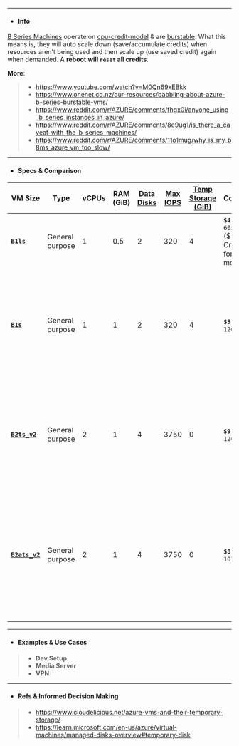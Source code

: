 
---
- #### Info
[B Series Machines](https://azure.microsoft.com/en-us/blog/introducing-b-series-our-new-burstable-vm-size/) operate on [cpu-credit-model](https://learn.microsoft.com/en-us/azure/virtual-machines/b-series-cpu-credit-model/b-series-cpu-credit-model) & are [burstable](https://learn.microsoft.com/en-us/azure/virtual-machines/disk-bursting). What this means is, they will auto scale down (save/accumulate credits) when resources aren't being used and then scale up (use saved credit) again when demanded. A **reboot** **will `reset` all credits**.

**More**:
> - https://www.youtube.com/watch?v=M0Qn69xEBkk
> - https://www.onenet.co.nz/our-resources/babbling-about-azure-b-series-burstable-vms/
> - https://www.reddit.com/r/AZURE/comments/fhgx0i/anyone_using_b_series_instances_in_azure/
> - https://www.reddit.com/r/AZURE/comments/8e9ug1/is_there_a_caveat_with_the_b_series_machines/
> - https://www.reddit.com/r/AZURE/comments/11o1mug/why_is_my_b8ms_azure_vm_too_slow/
---
- #### Specs & Comparison
| VM Size | Type | vCPUs | RAM (GiB) | [Data Disks](https://learn.microsoft.com/en-us/azure/virtual-machines/managed-disks-overview#data-disk) | [Max IOPS](https://blog.purestorage.com/purely-technical/an-analysis-of-io-size-modalities-on-pure-storage-flasharrays/) | [Temp Storage (GiB)](https://www.cloudelicious.net/azure-vms-and-their-temporary-storage/) | Cost/Month | Comments (Remarks)|
|---------|------|-------|-----------|------------|----------|--------------------|------------|-------------------|
| [**`B1ls`**](https://learn.microsoft.com/en-us/azure/virtual-machines/sizes-b-series-burstable) | General purpose | 1 | 0.5 | 2 | 320 | 4 | **`$4.96`** `~ 60$/Year` ($100 Credits last for 12 months) | Cheapest (Mini _Always On VPS/VPN_) Can Run Multiples|
| [**`B1s`**](https://learn.microsoft.com/en-us/azure/virtual-machines/sizes-b-series-burstable) | General purpose | 1 | 1 | 2 | 320 | 4 | **`$9.93`** `~ 120$/Year`  | **`2x B1ls`** `Always Online` --> **`11 Months`** [`99$ ==> 10 Months` + `30 Days` (750 Hrs because marked as free services eligible)] |
| [**`B2ts_v2`**](https://learn.microsoft.com/en-us/azure/virtual-machines/bsv2-series) | General purpose | 2 | 1 | 4 | 3750 | 0 | **`$9.93`** `~ 120$/Year`  | `2x` `vCPU RAM` than `B1s`but exact same specs as `B2ats_v2` but no free tier & higher price. **Avoid** |
| [**`B2ats_v2`**](https://learn.microsoft.com/en-us/azure/virtual-machines/bsv2-series) | General purpose | 2 | 1 | 4 | 3750 | 0 | **`$8.98`** `~ 107$/Year` | Better & Performant than `B1s`. `Always Online` --> **`1 Year`** [`99$ ==> 11 Months` + `30 Days` (750 Hrs because marked as free services eligible)] |
---
- #### Examples & Use Cases
> - **Dev Setup**
> - **Media Server**
> - **VPN**
---
- #### Refs & Informed Decision Making
> - https://www.cloudelicious.net/azure-vms-and-their-temporary-storage/
> - https://learn.microsoft.com/en-us/azure/virtual-machines/managed-disks-overview#temporary-disk

